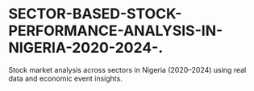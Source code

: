 # SECTOR-BASED-STOCK-PERFORMANCE-ANALYSIS-IN-NIGERIA-2020-2024-.
Stock market analysis across sectors in Nigeria (2020–2024) using real data and economic event insights.
